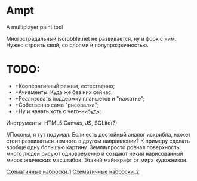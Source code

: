 Ampt
====

A multiplayer paint tool

Многострадальный iscrobble.net не развивается, ну и форк с ним. Нужно строить свой, со слоями и полупрозрачностью. 

TODO: 
====

<ul>

<li>+Кооперативный режим, естественно;</li>
<li>+Ачивменты. Куда же без них сейчас;</li>
<li>+Реализовать поддержку планшетов и "нажатие";</li>
<li>+Собственно сама "рисовалка";</li>
<li>+Ну и начать хоть с чего-нибудь;</li>
</ul>
Инструменты:
HTML5 Canvas, JS, SQLite(?)

//Посоны, я тут подумал. Если есть достойный аналог искрибла, может стоит развиваться немного в другом направлении?
К примеру сделать вообще одну большую картину. Земля/просто ровная поверхность, много людей рисуют одновременно и 
создают некий нарисованный мирок эпических масштабов. Этакий майнкрафт от мира художников.

<a href="https://dl.dropbox.com/u/9885799/ampt_1.jpg">Схематичные наброски_1</a>
<a href="https://dl.dropbox.com/u/9885799/ampt_2.jpg">Схематичные наброски_2</a>